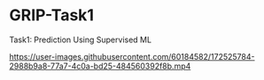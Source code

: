 # GRIP-Task1
Task1: Prediction Using Supervised ML

https://user-images.githubusercontent.com/60184582/172525784-2988b9a8-77a7-4c0a-bd25-484560392f8b.mp4
